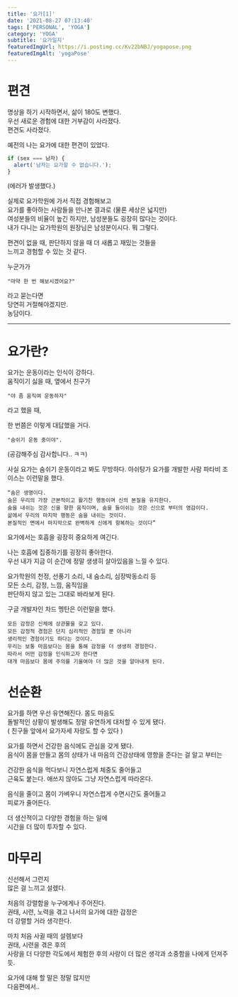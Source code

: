```yaml
---
title: '요가[1]'
date: '2021-08-27 07:13:40'
tags: ['PERSONAL', 'YOGA']
category: 'YOGA'
subtitle: '요가일지'
featuredImgUrl: https://i.postimg.cc/Kv22bNBJ/yogapose.png
featuredImgAlt: 'yogaPose'
---
```


# 편견

명상을 하기 시작하면서, 삶이 180도 변했다.  
우선 새로운 경험에 대한 거부감이 사라졌다.  
편견도 사라졌다.

예전의 나는 요가에 대한 편견이 있었다.

```js
if (sex === 남자) {
  alert('남자는 요가할 수 없습니다.');
}
```

(에러가 발생했다.)

실제로 요가학원에 가서 직접 경험해보고  
요가를 좋아하는 사람들을 만나본 결과로 (물론 세상은 넓지만)  
여성분들의 비율이 높긴 하지만, 남성분들도 굉장히 많다는 것이다.  
내가 다니는 요가학원의 원장님은 남성분이시다. 뭐 그렇다.

편견이 없을 때, 판단하지 않을 때 더 새롭고 재밌는 것들을  
느끼고 경험할 수 있는 것 같다.

누군가가

```
"마약 한 번 해보시겠어요?"
```

라고 묻는다면  
당연히 거절해야겠지만.  
농담이다.

---

# 요가란?

요가는 운동이라는 인식이 강하다.  
움직이기 싫을 때, 옆에서 친구가

```
"야 좀 움직여 운동하자"
```

라고 했을 때,

한 번쯤은 이렇게 대답했을 거다.

```
"숨쉬기 운동 중이야".
```

(공감해주심 감사합니다.. ㅋㅋ)

사실 요가는 숨쉬기 운동이라고 봐도 무방하다.
아쉬탕가 요가를 개발한 사람
파타비 조이스는 이런말을 했다.

```
“숨은 생명이다.
숨은 우리의 가장 근본적이고 활기찬 행동이며 신의 본질을 유지한다.
숨을 내쉬는 것은 신을 향한 움직이며, 숨을 들이쉬는 것은 신으로 부터의 영감이다.
삶에서 우리의 마지막 행동은 숨을 내쉬는 것이다.
본질적인 면에서 마지막으로 완벽하게 신에게 항복하는 것이다”
```

요가에서는 호흡을 굉장히 중요하게 여긴다.

나는 호흡에 집중하기를 굉장히 좋아한다.  
우선 내가 지금 이 순간에 정말 생생히 살아있음을 느낄 수 있다.

요가학원의 천정, 선풍기 소리, 내 숨소리, 심장박동소리 등  
모든 소리, 감정, 느낌, 움직임을  
판단하지 않고 있는 그대로 바라보게 된다.

구글 개발자인 차드 멩탄은 이런말을 했다.

```
모든 감정은 신체에 상관물을 갖고 있다.
모든 감정적 경험은 단지 심리적인 경험일 뿐 아니라
생리적인 경험이기도 하다는 것이다.
우리는 보통 마음보다는 몸을 통해 감정을 더 생생히 경험한다.
따라서 어떤 감정을 인식하고자 한다면
대개 마음보다 몸에 주의를 기울여야 더 많은 것을 알아내게 된다.
```

# 선순환

요가를 하면 우선 유연해진다. 몸도 마음도  
돌발적인 상황이 발생해도 정말 유연하게 대처할 수 있게 됐다.  
( 친구들 앞에서 요가자세 자랑도 할 수 있다 )

요가를 하면서 건강한 음식에도 관심을 갖게 됐다.  
음식이 몸을 만들고 몸의 상태가 내 마음의 건강상태에 영향을 준다는 걸 알고 부터는

건강한 음식을 먹다보니 자연스럽게 체중도 줄어들고  
근육도 붙는다. 애쓰지 않아도 그냥 자연스럽게 따라온다.

음식을 줄이고 몸이 가벼우니 자연스럽게 수면시간도 줄어들고  
피로가 줄어든다.

더 생산적이고 다양한 경험을 하는 일에  
시간을 더 많이 투자할 수 있다.

# 마무리

신선해서 그런지  
많은 걸 느끼고 설렜다.

처음의 강렬함을 누구에게나 주어진다.  
권태, 시련, 노력을 겪고 나서의 요가에 대한 감정은  
더 강렬할 거라 생각한다.

마치 처음 사귈 때의 설렘보다  
권태, 시련을 겪은 후의  
사랑을 더 다양한 각도에서 체험한 후의 사랑이 더 많은 생각과 소중함을 나에게 던져주듯.

요가에 대해 할 말은 정말 많지만  
다음편에서..
